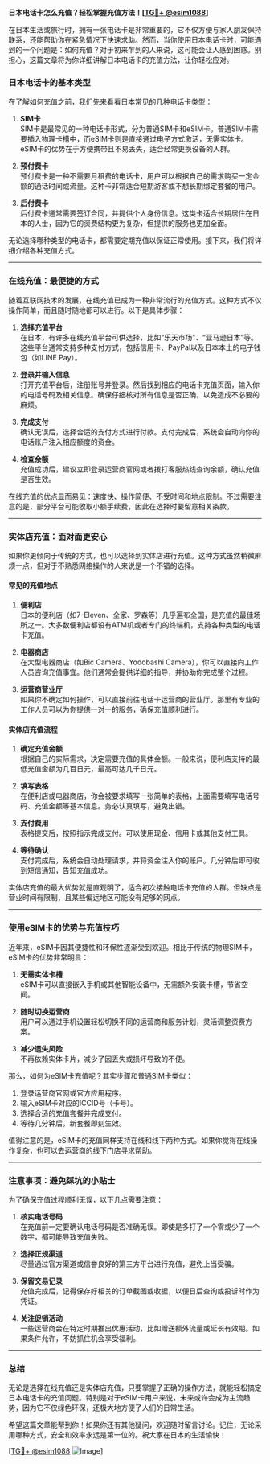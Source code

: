 **日本电话卡怎么充值？轻松掌握充值方法！[[TG💪+ @esim1088](https://t.me/s/esim1088)]**

在日本生活或旅行时，拥有一张电话卡是非常重要的，它不仅方便与家人朋友保持联系，还能帮助你在紧急情况下快速求助。然而，当你使用日本电话卡时，可能遇到的一个问题是：如何充值？对于初来乍到的人来说，这可能会让人感到困惑。别担心，这篇文章将为你详细讲解日本电话卡的充值方法，让你轻松应对。

### 日本电话卡的基本类型

在了解如何充值之前，我们先来看看日本常见的几种电话卡类型：

1. **SIM卡**  
   SIM卡是最常见的一种电话卡形式，分为普通SIM卡和eSIM卡。普通SIM卡需要插入物理卡槽中，而eSIM卡则是直接通过电子方式激活，无需实体卡。eSIM卡的优势在于方便携带且不易丢失，适合经常更换设备的人群。

2. **预付费卡**  
   预付费卡是一种不需要月租费的电话卡，用户可以根据自己的需求购买一定金额的通话时间或流量。这种卡非常适合短期游客或不想长期绑定套餐的用户。

3. **后付费卡**  
   后付费卡通常需要签订合同，并提供个人身份信息。这类卡适合长期居住在日本的人士，因为它的资费结构更为复杂，但提供的服务也更加全面。

无论选择哪种类型的电话卡，都需要定期充值以保证正常使用。接下来，我们将详细介绍各种充值方式。

---

### 在线充值：最便捷的方式

随着互联网技术的发展，在线充值已成为一种非常流行的充值方式。这种方式不仅操作简单，而且随时随地都可以进行。以下是具体步骤：

1. **选择充值平台**  
   在日本，有许多在线充值平台可供选择，比如“乐天市场”、“亚马逊日本”等。这些平台通常支持多种支付方式，包括信用卡、PayPal以及日本本土的电子钱包（如LINE Pay）。

2. **登录并输入信息**  
   打开充值平台后，注册账号并登录。然后找到相应的电话卡充值页面，输入你的电话号码及相关信息。确保仔细核对所有信息是否正确，以免造成不必要的麻烦。

3. **完成支付**  
   确认无误后，选择合适的支付方式进行付款。支付完成后，系统会自动向你的电话账户注入相应额度的资金。

4. **检查余额**  
   充值成功后，建议立即登录运营商官网或者拨打客服热线查询余额，确认充值是否生效。

在线充值的优点显而易见：速度快、操作简便、不受时间和地点限制。不过需要注意的是，部分平台可能收取小额手续费，因此在选择时要留意相关条款。

---

### 实体店充值：面对面更安心

如果你更倾向于传统的方式，也可以选择到实体店进行充值。这种方式虽然稍微麻烦一点，但对于不熟悉网络操作的人来说是一个不错的选择。

#### 常见的充值地点

1. **便利店**  
   日本的便利店（如7-Eleven、全家、罗森等）几乎遍布全国，是充值的最佳场所之一。大多数便利店都设有ATM机或者专门的终端机，支持各种类型的电话卡充值。

2. **电器商店**  
   在大型电器商店（如Bic Camera、Yodobashi Camera），你可以直接向工作人员咨询充值事宜。他们通常会提供详细的指导，并协助你完成整个过程。

3. **运营商营业厅**  
   如果你不确定如何操作，可以直接前往电话卡运营商的营业厅。那里有专业的工作人员可以为你提供一对一的服务，确保充值顺利进行。

#### 实体店充值流程

1. **确定充值金额**  
   根据自己的实际需求，决定需要充值的具体金额。一般来说，便利店支持的最低充值金额为几百日元，最高可达几千日元。

2. **填写表格**  
   在便利店或电器商店，你会被要求填写一张简单的表格，上面需要填写电话号码、充值金额等基本信息。务必认真填写，避免出错。

3. **支付费用**  
   表格提交后，按照指示完成支付。可以使用现金、信用卡或其他支付工具。

4. **等待确认**  
   支付完成后，系统会自动处理请求，并将资金注入你的账户。几分钟后即可收到短信通知，告知充值成功。

实体店充值的最大优势就是直观明了，适合初次接触电话卡充值的人群。但缺点是营业时间有限制，且某些偏远地区可能没有足够的网点。

---

### 使用eSIM卡的优势与充值技巧

近年来，eSIM卡因其便捷性和环保性逐渐受到欢迎。相比于传统的物理SIM卡，eSIM卡的优势非常明显：

1. **无需实体卡槽**  
   eSIM卡可以直接嵌入手机或其他智能设备中，无需额外安装卡槽，节省空间。

2. **随时切换运营商**  
   用户可以通过手机设置轻松切换不同的运营商和服务计划，灵活调整资费方案。

3. **减少遗失风险**  
   不再依赖实体卡片，减少了因丢失或损坏导致的不便。

那么，如何为eSIM卡充值呢？其实步骤和普通SIM卡类似：

1. 登录运营商官网或官方应用程序。
2. 输入eSIM卡对应的ICCID号（卡号）。
3. 选择合适的充值套餐并完成支付。
4. 等待几分钟后，新套餐即刻生效。

值得注意的是，eSIM卡的充值同样支持在线和线下两种方式。如果你觉得在线操作复杂，也可以去运营商的线下门店寻求帮助。

---

### 注意事项：避免踩坑的小贴士

为了确保充值过程顺利无误，以下几点需要注意：

1. **核实电话号码**  
   在充值前一定要确认电话号码是否准确无误。即使是多打了一个零或少了一个数字，都可能导致充值失败。

2. **选择正规渠道**  
   尽量通过官方渠道或信誉良好的第三方平台进行充值，避免上当受骗。

3. **保留交易记录**  
   充值完成后，记得保存好相关的订单截图或收据，以便日后查询或投诉时作为凭证。

4. **关注促销活动**  
   一些运营商会在特定时期推出优惠活动，比如赠送额外流量或延长有效期。如果条件允许，不妨抓住机会享受福利。

---

### 总结

无论是选择在线充值还是实体店充值，只要掌握了正确的操作方法，就能轻松搞定日本电话卡的充值问题。特别是对于eSIM卡用户来说，未来或许会成为主流趋势，因为它不仅绿色环保，还极大地方便了人们的日常生活。

希望这篇文章能帮到你！如果你还有其他疑问，欢迎随时留言讨论。记住，无论采用哪种方式，安全和效率永远是第一位的。祝大家在日本的生活愉快！

[[TG💪+ @esim1088](https://t.me/s/esim1088) ![Image](https://i.postimg.cc/4NQfJmqS/Snipaste-2025-05-13-00-14-12.png)]